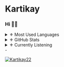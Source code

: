 # Kartikay

### Hi 👋👋


<details>
<summary>⚜️ Most Used Languages</summary>
<a href="https://github.com/Kartikay22">
<p align="center">
  <img width="350" height="125" src="https://github-readme-stats.vercel.app/api/top-langs/?username=Kartikay22&show_icons=true&title_color=30F229&icon_color=F2F407&text_color=F9F9F9&bg_color=000000&hide_border=true"" alt="Kartikay github stats">
</p>
</a>
</details>

<details>
<summary>⚜️ GitHub Stats</summary>
<a href="https://github.com/Kartikay22">
<p align="center">
<img width="460" height="300" src="https://github-readme-stats.vercel.app/api?username=Kartikay22&count_private=true&show_icons=true&title_color=30F229&icon_color=F2F407&text_color=F9F9F9&bg_color=000000&hide_border=true">
<img width="460" height="300" src="https://github-readme-streak-stats.herokuapp.com/?user=Kartikay22&theme=chartreuse-dark&hide_border=True">
</p>
</a>
</details>

<details>
<summary>⚜️ Currently Listening</summary>
<img src="https://now-playing-codestackr.vercel.app/api/spotify-playing" alt="WIZ KHALIFA Spotify Playing" width="400" />
</p>
</a>
</details>
- <p align="left"> <a href="https://github.com/kartikay22"><img src="https://komarev.com/ghpvc/?username=Kartikay22&label=Profile%20views&color=0e75b6&style=flat" alt="Kartikay22" /></a> </p>


